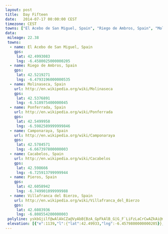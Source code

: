 ```yaml
---
layout: post
title:  Day Fifteen
date:   2014-07-17 00:00:00 CEST
timezone: CEST
towns: ["El Acebo de San Miguel, Spain", "Riego de Ambros, Spain", "Molinaseca, Spain", "Ponferrada, Spain", "Camponaraya, Spain", "Cacabelos, Spain", "Pieros, Spain", "Villafranca del Bierzo, Spain"]
data:
 mileage: 22.38
 towns:
  - name: El Acebo de San Miguel, Spain
    gps:
     lat: 42.4993083
     lng: -6.4580025000000205
  - name: Riego de Ambros, Spain
    gps:
     lat: 42.5219271
     lng: -6.4793196000000535
  - name: Molinaseca, Spain
    url: http://en.wikipedia.org/wiki/Molinaseca
    gps:
     lat: 42.5376891
     lng: -6.518975400000045
  - name: Ponferrada, Spain
    url: http://en.wikipedia.org/wiki/Ponferrada
    gps:
     lat: 42.5499958
     lng: -6.5982589999999846
  - name: Camponaraya, Spain
    url: http://en.wikipedia.org/wiki/Camponaraya
    gps:
     lat: 42.5784571
     lng: -6.667397800000003
  - name: Cacabelos, Spain
    url: http://en.wikipedia.org/wiki/Cacabelos
    gps:
     lat: 42.598666
     lng: -6.725913799999944
  - name: Pieros, Spain
    gps:
     lat: 42.6058942
     lng: -6.749901099999988
  - name: Villafranca del Bierzo, Spain
    url: http://en.wikipedia.org/wiki/Villafranca_del_Bierzo
    gps:
     lat: 42.6083936
     lng: -6.808554200000003
 polyline: yskbGjilf@wAlAkCZa@VyAbB{BzA_GpFkAlB_G|G_F`LiFzLaCrCwAZkAi@mE^{B~AmKdM{EjGwCk@W\iDt@{@OsCc@gBJk@j@}B`EoC~D_CdGw@zBw@xC{@bBsArAyAxAYj@uChAmB~Am@n@s@PuB@iBu@a@RSx@}D~KkG`Nu@~Be@ZiBeAg@\a@`BAnAl@dAzBtD^jDMrIJhB]vGVvD[dBy@lA}Ap@_DfAeAvAw@hGAdBcBjFBrBw@|A_@tB{@`Cs@fAU~BHtDIbAg@wASh@E|ANt@`@z@An@OzFPbJz@tDQzHc@dB_AvB_AfEg@VyA]qBKiATu@nCa@QeGM_Cm@c@NTx@N|A`Ap@h@\`AdBv@`EAl@kBzCeA`EUvBm@fAoFnC{B^uB`BY~@ApCw@|D_BfHWjAeAnCw@v@YbAuDnK{ClGsFzJwJfX_HfR[fBH~Dg@`GwAnE_@vOHbCdBvb@hA|DXlBa@nEq@jE|AfGVpC}Bld@VjIrAxKWvCc@vAgAdAuB`AO~@g@rGF^|CrHhD~NJtIiA`Rc@rDsAfBg@~B~BpZFJCNEBA@l@n@Kd@v@rMmCfDqFnIl@jA}@lBe@rAx@pA\bA^bEIjA@JAHINMhBi@rEQpAkASWTm@xFcApJo@fAk@X[~@SpB_F_AvAbIPz@lAt@pAjAAP}@dDiF~LAXONySrg@Cz@WPcCfFkIjVFXUj@I@g@d@sBfGoDpKkDbK_B~E@@BDCN}HnTod@ltAuPhf@mYj{@iN|a@uDxMqB|H_ApCuBfDLR?ZBf@h@SJYt@A{@BE^GFo@MOHSCgA|AuEjNsCfI{KfMcA~@MDCPg@l@{ArAKV_JfJiDpEiA`BOvA|@~CLzAw@fD_BxCuB`GAbGoAvJmAvGcAhEFbCInBaA~Fi@p@eBhCe@bBkB~HyAhHkEhRsAnH]|D}@xHcBdGd@`Uh@p[KPDT\nJRnO_@|CwBpFqHlMoJxOsEbI@JKLwF|ISfIIbF_@xGwA|IuDbSsCbIyK|W}@pEkAbNoBjT_@b@Oj@KtBN|@e@vJ]tN~CdVx@fGzB|JX~DAjJZxC|BbGzCpGtCxDzBhDThD_AvPMdE`ApFd@lAaAdBGfAAvFOxSeAjFW`CAvEo@dFe@fA?n@VbCGtBkBzCmAjAyBxDOlBgAdDy@dBB`AC~STnFxBpGNjEiBnUErHDpLd@fEJf@UIYi@YS?t@@~AGr@E^ESEWOSSCs@~@k@~AYvAeBf@_@@KHOPg@c@]i@cAeAc@MsDG{@U
 elevation: [{"e":1139,"l":{"lat":42.49933,"lng":-6.4579800000000205}},{"e":1116,"l":{"lat":42.5021510000318,"lng":-6.460006875889803}},{"e":1094,"l":{"lat":42.50465831902196,"lng":-6.462795523351929}},{"e":1072,"l":{"lat":42.50656098973811,"lng":-6.466370834321879}},{"e":1035,"l":{"lat":42.5092924494123,"lng":-6.4678970791946995}},{"e":1012,"l":{"lat":42.5118880289397,"lng":-6.47048523172748}},{"e":981,"l":{"lat":42.51463413587667,"lng":-6.472131901208741}},{"e":956,"l":{"lat":42.51742737592165,"lng":-6.473383165362975}},{"e":947,"l":{"lat":42.51927737186071,"lng":-6.476972285701095}},{"e":927,"l":{"lat":42.52192232735823,"lng":-6.4794172108704515}},{"e":921,"l":{"lat":42.52435192866037,"lng":-6.481209259999787}},{"e":892,"l":{"lat":42.52621796922784,"lng":-6.484814074476162}},{"e":881,"l":{"lat":42.5264512509394,"lng":-6.487242030328389}},{"e":859,"l":{"lat":42.52648192803927,"lng":-6.491608555533389}},{"e":842,"l":{"lat":42.52843872609046,"lng":-6.4943814476469015}},{"e":830,"l":{"lat":42.52948375638712,"lng":-6.4984238515149855}},{"e":792,"l":{"lat":42.53054718095491,"lng":-6.501538079832812}},{"e":756,"l":{"lat":42.53039888923789,"lng":-6.505814215101736}},{"e":720,"l":{"lat":42.53078195571761,"lng":-6.509908607556099}},{"e":677,"l":{"lat":42.53332279189835,"lng":-6.511224354886394}},{"e":645,"l":{"lat":42.53431764619373,"lng":-6.512353638698073}},{"e":610,"l":{"lat":42.53481633354979,"lng":-6.516165454682323}},{"e":587,"l":{"lat":42.53757052882992,"lng":-6.518217455272406}},{"e":580,"l":{"lat":42.53871123849296,"lng":-6.522285117168963}},{"e":577,"l":{"lat":42.54056416529162,"lng":-6.525869509216591}},{"e":570,"l":{"lat":42.54257910324625,"lng":-6.529320578638476}},{"e":569,"l":{"lat":42.54431596575395,"lng":-6.533050235414748}},{"e":576,"l":{"lat":42.54557272494894,"lng":-6.536967684983551}},{"e":585,"l":{"lat":42.54631964297106,"lng":-6.541186405475969}},{"e":600,"l":{"lat":42.54606311353466,"lng":-6.545571568485457}},{"e":608,"l":{"lat":42.54533226854443,"lng":-6.549815787879766}},{"e":586,"l":{"lat":42.54514655396161,"lng":-6.553980130866989}},{"e":566,"l":{"lat":42.5455951927264,"lng":-6.558347634060624}},{"e":541,"l":{"lat":42.54543974718467,"lng":-6.562696259720724}},{"e":522,"l":{"lat":42.54659756015901,"lng":-6.566179155709619}},{"e":522,"l":{"lat":42.54555931197694,"lng":-6.570116454778031}},{"e":521,"l":{"lat":42.54515371839243,"lng":-6.574372192128294}},{"e":531,"l":{"lat":42.54618445335195,"lng":-6.578418225266091}},{"e":534,"l":{"lat":42.54555617829881,"lng":-6.582747433660984}},{"e":542,"l":{"lat":42.54576990374746,"lng":-6.586498899186836}},{"e":536,"l":{"lat":42.54716833406779,"lng":-6.589800287052071}},{"e":513,"l":{"lat":42.54721870014777,"lng":-6.593889815807302}},{"e":519,"l":{"lat":42.54853288495215,"lng":-6.597395341029369}},{"e":525,"l":{"lat":42.54965239633206,"lng":-6.599607543358388}},{"e":520,"l":{"lat":42.54978908404924,"lng":-6.602955833554915}},{"e":516,"l":{"lat":42.55162910881162,"lng":-6.6065651492270945}},{"e":515,"l":{"lat":42.55348509950382,"lng":-6.610188088953919}},{"e":519,"l":{"lat":42.55523615637804,"lng":-6.613831160834138}},{"e":519,"l":{"lat":42.55692348292937,"lng":-6.617473095335413}},{"e":519,"l":{"lat":42.55859104667936,"lng":-6.621261421291592}},{"e":520,"l":{"lat":42.56022120710989,"lng":-6.625026087225933}},{"e":515,"l":{"lat":42.56190718377427,"lng":-6.628799277394137}},{"e":513,"l":{"lat":42.56357141077936,"lng":-6.6325906278298135}},{"e":510,"l":{"lat":42.56523551279138,"lng":-6.6363821805342695}},{"e":509,"l":{"lat":42.56690115160109,"lng":-6.640172574090229}},{"e":505,"l":{"lat":42.56859590302883,"lng":-6.643939219122103}},{"e":503,"l":{"lat":42.57027784980913,"lng":-6.647716447400853}},{"e":500,"l":{"lat":42.57193931937266,"lng":-6.651510535515172}},{"e":500,"l":{"lat":42.57360066375946,"lng":-6.655304825768212}},{"e":497,"l":{"lat":42.57526307492858,"lng":-6.659098355339665}},{"e":494,"l":{"lat":42.57686750403341,"lng":-6.662935893565759}},{"e":492,"l":{"lat":42.5784920006944,"lng":-6.6667296252380766}},{"e":490,"l":{"lat":42.57952011774606,"lng":-6.668556979381265}},{"e":491,"l":{"lat":42.58127341285792,"lng":-6.672248330363118}},{"e":494,"l":{"lat":42.58379316026425,"lng":-6.674997667617276}},{"e":513,"l":{"lat":42.58635224261259,"lng":-6.677702765418303}},{"e":522,"l":{"lat":42.58722528873037,"lng":-6.681384525361182}},{"e":515,"l":{"lat":42.58841670494977,"lng":-6.685315495021769}},{"e":500,"l":{"lat":42.58939155477832,"lng":-6.689479352664648}},{"e":494,"l":{"lat":42.59078787360672,"lng":-6.693299247138043}},{"e":493,"l":{"lat":42.5920904942746,"lng":-6.6973441014081345}},{"e":500,"l":{"lat":42.59322890671356,"lng":-6.701466405905876}},{"e":511,"l":{"lat":42.59399677252286,"lng":-6.705654925882072}},{"e":508,"l":{"lat":42.59377580073149,"lng":-6.710060448143963}},{"e":501,"l":{"lat":42.59355609699301,"lng":-6.71442256127375}},{"e":482,"l":{"lat":42.59391021728924,"lng":-6.718675598751929}},{"e":482,"l":{"lat":42.59603261550421,"lng":-6.722012393474984}},{"e":482,"l":{"lat":42.59822919570715,"lng":-6.725267439462073}},{"e":476,"l":{"lat":42.59998068646532,"lng":-6.728755211644625}},{"e":474,"l":{"lat":42.60051565663669,"lng":-6.7330861194748195}},{"e":478,"l":{"lat":42.6017035962075,"lng":-6.737190569328959}},{"e":489,"l":{"lat":42.60351157030197,"lng":-6.740859137936468}},{"e":514,"l":{"lat":42.60487159697742,"lng":-6.744800125995653}},{"e":536,"l":{"lat":42.60556983540567,"lng":-6.749113609816277}},{"e":553,"l":{"lat":42.60607488237333,"lng":-6.753350934336595}},{"e":564,"l":{"lat":42.60563126174365,"lng":-6.7576548437177735}},{"e":539,"l":{"lat":42.60454799130746,"lng":-6.761809743920139}},{"e":519,"l":{"lat":42.60398145456355,"lng":-6.766071608238462}},{"e":526,"l":{"lat":42.60188779098328,"lng":-6.769422385795451}},{"e":525,"l":{"lat":42.601617353203,"lng":-6.773538988246969}},{"e":523,"l":{"lat":42.60156336618795,"lng":-6.77761722217349}},{"e":549,"l":{"lat":42.60172201098997,"lng":-6.782012775490216}},{"e":548,"l":{"lat":42.60256000001689,"lng":-6.786207401036563}},{"e":565,"l":{"lat":42.60399698612414,"lng":-6.789734912732456}},{"e":577,"l":{"lat":42.60474114239827,"lng":-6.793859887275403}},{"e":568,"l":{"lat":42.60402095687353,"lng":-6.798035305777489}},{"e":559,"l":{"lat":42.60445624106821,"lng":-6.802378600873681}},{"e":541,"l":{"lat":42.60438046763097,"lng":-6.8067738610428705}},{"e":520,"l":{"lat":42.60547079567374,"lng":-6.809027307640463}},{"e":510,"l":{"lat":42.60839000000004,"lng":-6.808549999999968}}]
---
```

